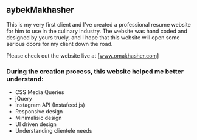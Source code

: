 ## aybekMakhasher

This is my very first client and I've created a professional resume website for him to use
in the culinary industry. The website was hand coded and designed by yours truely, and I
hope that this website will open some serious doors for my client down the road.

Please check out the website live at [www.omakhasher.com]

### During the creation process, this website helped me better understand:

- CSS Media Queries
- jQuery
- Instagram API (Instafeed.js)
- Responsive design
- Minimalisic design
- UI driven design
- Understanding clientele needs

